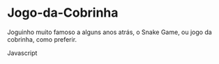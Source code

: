 # Jogo-da-Cobrinha
Joguinho muito famoso a alguns anos atrás, o Snake Game, ou jogo da cobrinha, como preferir.

Javascript
